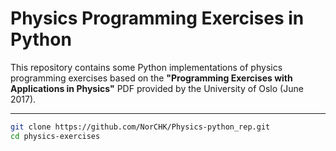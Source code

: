 # Physics Programming Exercises in Python

This repository contains some Python implementations of physics programming exercises based on the **"Programming Exercises with Applications in Physics"** PDF provided by the University of Oslo (June 2017). 

---

```bash
git clone https://github.com/NorCHK/Physics-python_rep.git
cd physics-exercises
